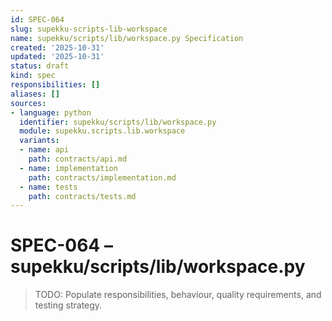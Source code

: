 ```yaml
---
id: SPEC-064
slug: supekku-scripts-lib-workspace
name: supekku/scripts/lib/workspace.py Specification
created: '2025-10-31'
updated: '2025-10-31'
status: draft
kind: spec
responsibilities: []
aliases: []
sources:
- language: python
  identifier: supekku/scripts/lib/workspace.py
  module: supekku.scripts.lib.workspace
  variants:
  - name: api
    path: contracts/api.md
  - name: implementation
    path: contracts/implementation.md
  - name: tests
    path: contracts/tests.md
---
```


# SPEC-064 – supekku/scripts/lib/workspace.py

> TODO: Populate responsibilities, behaviour, quality requirements, and testing strategy.
